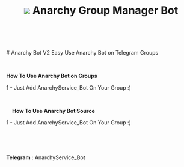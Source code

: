 <h1 align="center">

  <img src="http://s13.picofile.com/file/8403665634/2.jpg">
    Anarchy Group Manager Bot<br>
  <br>
  <br>
</h1>
# Anarchy Bot V2
Easy Use Anarchy Bot on Telegram Groups
<p>
  &nbsp;

<b>How To Use Anarchy Bot on Groups </b>

1 - Just Add AnarchyService_Bot On Your Group :)
<p>

&nbsp;
  <p>
    <p>
&nbsp;
&nbsp;
      <b>How To Use Anarchy Bot Source </b>

1 - Just Add AnarchyService_Bot On Your Group :)
<p>

&nbsp;
  <p>
    <p>
&nbsp;
&nbsp;
<p>
<b>Telegram :</b> AnarchyService_Bot
<p>
